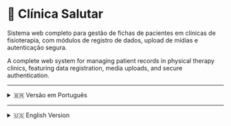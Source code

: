 # 🏥 Clínica Salutar

Sistema web completo para gestão de fichas de pacientes em clínicas de fisioterapia, com módulos de registro de dados, upload de mídias e autenticação segura.

A complete web system for managing patient records in physical therapy clinics, featuring data registration, media uploads, and secure authentication.

---

<details>
<summary>🇧🇷 Versão em Português</summary>

## 📋 Sobre o Projeto

A Clínica Salutar é um sistema de gestão de pacientes desenvolvido para clínicas de fisioterapia. Ele permite o registro detalhado de fichas de pacientes, acompanhamento clínico com histórico e upload de fotos/vídeos para documentação.

## 🚀 Tecnologias Utilizadas

Este projeto é uma aplicação full-stack composta por um backend, um frontend e um banco de dados, orquestrados com Docker Compose:

* **Backend:** Java 17 com Spring Boot (v3.5.0)
    * Spring Security (Autenticação JWT, BCrypt para senhas)
    * Spring Data JPA (Persistência de dados)
    * JJWT (JSON Web Token)
* **Frontend:** Angular (v17.x.x)
    * Bootstrap 5 (Layout e componentes)
    * Font Awesome (Ícones)
* **Banco de Dados:** MySQL 8
* **Containerização:** Docker e Docker Compose
* **Servidor Web (Frontend):** Nginx (servindo a aplicação Angular compilada)

## 🔑 Funcionalidades Principais

* **Login de Usuário:** Sistema de autenticação seguro com geração de token JWT.
    * **Usuário Padrão (Admin):** `admin`
    * **Senha Padrão:** `1234`
* **Gestão de Fichas de Pacientes:**
    * Cadastro completo de informações básicas (nome, data de nascimento, endereço, etc.).
    * Registro de histórico clínico detalhado (diagnóstico clínico, queixa principal, medicações, exames, etc.).
* **Upload e Gestão de Mídias:**
    * Upload de fotos e vídeos associados à ficha do paciente.
    * Visualização de mídias anexadas.
    * (Configurado para salvar as mídias em um volume Docker persistente).

## 💡 Como Rodar o Projeto

Este projeto utiliza Docker Compose para simplificar a configuração do ambiente. Certifique-se de ter o [Docker Desktop](https://www.docker.com/products/docker-desktop/) (ou Docker Engine e Docker Compose no Linux) instalado e em execução.

1.  **Clone o Repositório:**
    ```bash
    git clone [https://github.com/ViniciusTeixeira-Dev/Clinica-Salutar.git](https://github.com/ViniciusTeixeira-Dev/Clinica-Salutar.git)
    cd Clinica-Salutar
    ```

2.  **Inicie os Contêineres (Build e Execução):**
    Na pasta raiz do projeto (`Clinica-Salutar`), execute os seguintes comandos:
    * **Pare e remova qualquer instância anterior e volumes de dados (isso garantirá um banco de dados limpo e o script SQL será executado):**
        ```bash
        docker compose down -v
        ```
    * **Construa as imagens do Docker (backend e frontend). Use `--no-cache` para garantir um build limpo na primeira vez ou após mudanças importantes:**
        ```bash
        docker compose build --no-cache
        ```
    * **Inicie todos os serviços em segundo plano:**
        ```bash
        docker compose up -d
        ```

3.  **Acesse a Aplicação:**
    * Abra seu navegador e acesse: `http://localhost:4200`
    * Faça login com:
        * **Usuário:** `admin`
        * **Senha:** `1234`

4.  **Verifique os Uploads:**
    * Após o login, teste o upload de imagens/mídias. Elas devem ser salvas e exibidas corretamente.

## 🛣️ Estrutura de Rotas (Exemplos da API Backend)

| Método | Endpoint                    | Descrição                                                                      |
|--------|-----------------------------|--------------------------------------------------------------------------------|
| POST   | `/`                         | Autentica o usuário e retorna um token JWT.                                    |
| GET    | `/main`                     | Rota principal para visualização e navegação das fichas de pacientes.          |
| POST   | `/fichas/NOVA`              | Cadastra uma nova ficha de paciente.                                           |
| PUT    | `/fichas/{id}`              | Atualiza uma ficha de paciente existente pelo ID.                              |
| GET    | `/fichas/{id}`              | Busca uma ficha de paciente pelo ID.                                           |


</details>

---

<details>
<summary>🇺🇸 English Version</summary>

## 📋 About the Project

Clinica Salutar is a patient management system developed for physical therapy clinics. It allows for detailed patient record keeping, clinical tracking with history, and photo/video uploads for documentation.

## 🚀 Technologies Used

This project is a full-stack application composed of a backend, a frontend, and a database, orchestrated with Docker Compose:

* **Backend:** Java 17 with Spring Boot (v3.5.0)
    * Spring Security (JWT Authentication, BCrypt for passwords)
    * Spring Data JPA (Data Persistence)
    * JJWT (JSON Web Token)
* **Frontend:** Angular (v17.x.x)
    * Bootstrap 5 (Layout and components)
    * Font Awesome (Icons)
* **Database:** MySQL 8
* **Containerization:** Docker and Docker Compose
* **Web Server (Frontend):** Nginx (serving the compiled Angular application)

## 🔑 Key Features

* **User Login:** Secure authentication system with JWT token generation.
    * **Default Admin User:** `admin`
    * **Default Password:** `1234`
* **Patient Record Management:**
    * Comprehensive registration of basic information (name, date of birth, address, etc.).
    * Detailed clinical history recording (clinical diagnosis, main complaint, medications, exams, etc.).
* **Media Upload and Management:**
    * Upload photos and videos associated with the patient's record.
    * Viewing of attached media.
    * (Configured to save media to a persistent Docker volume).

## 💡 How to Run the Project

This project uses Docker Compose to simplify environment setup. Ensure you have [Docker Desktop](https://www.docker.com/products/docker-desktop/) (or Docker Engine and Docker Compose on Linux) installed and running.

1.  **Clone the Repository:**
    ```bash
    git clone [https://github.com/ViniciusTeixeira-Dev/Clinica-Salutar.git](https://github.com/ViniciusTeixeira-Dev/Clinica-Salutar.git)
    cd Clinica-Salutar
    ```

2.  **Start the Containers (Build and Run):**
    In the project root directory (`Clinica-Salutar`), execute the following commands:
    * **Stop and remove any previous instances and data volumes (this ensures a clean database and the SQL script will run):**
        ```bash
        docker compose down -v
        ```
    * **Build the Docker images (backend and frontend). Use `--no-cache` to ensure a clean build the first time or after significant changes:**
        ```bash
        docker compose build --no-cache
        ```
    * **Start all services in detached mode:**
        ```bash
        docker compose up -d
        ```

3.  **Access the Application:**
    * Open your browser and navigate to: `http://localhost:4200`
    * Log in with:
        * **Username:** `admin`
        * **Password:** `1234`

4.  **Test Uploads:**
    * After logging in, test uploading images/media. They should be saved and displayed correctly.

## 🛣️ API Routes (Backend Examples)

| Method | Endpoint                    | Description                                                            |
|--------|-----------------------------|------------------------------------------------------------------------|
| POST   | `/`                    | Authenticates the user and returns a JWT token.                        |
| GET    | `/main`                     | Main route for viewing and navigating patient records.                 |
| POST   | `/fichas/NOVA`              | Registers a new patient record.                                        |
| PUT    | `/fichas/{id}`              | Updates an existing patient record by ID.                              |
| GET    | `/fichas/{id}`              | Retrieves a patient record by ID.                                      |


</details>
